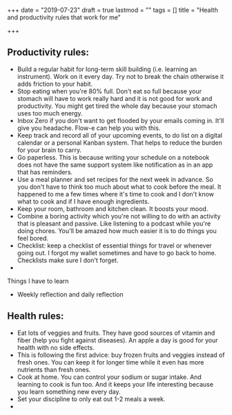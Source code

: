 +++
date = "2019-07-23"
draft = true
lastmod = ""
tags = []
title = "Health and productivity rules that work for me"

+++
## Productivity rules:

* Build a regular habit for long-term skill building (i.e. learning an instrument). Work on it every day. Try not to break the chain otherwise it adds friction to your habit.
* Stop eating when you're 80% full. Don't eat so full because your stomach will have to work really hard and it is not good for work and productivity. You might get tired the whole day because your stomach uses too much energy.
* Inbox Zero if you don't want to get flooded by your emails coming in. It'll give you headache. Flow-e can help you with this.
* Keep track and record all of your upcoming events, to do list on a digital calendar or a personal Kanban system. That helps to reduce the burden for your brain to carry.
* Go paperless. This is because writing your schedule on a notebook does not have the same support system like notification as in an app that has reminders.
* Use a meal planner and set recipes for the next week in advance. So you don't have to think too much about what to cook before the meal. It happened to me a few times where it's time to cook and I don't know what to cook and if I have enough ingredients.
* Keep your room, bathroom and kitchen clean. It boosts your mood.
* Combine a boring activity which you're not willing to do with an activity that is pleasant and passive. Like listening to a podcast while you're doing chores. You'll be amazed how much easier it is to do things you feel bored.
* Checklist: keep a checklist of essential things for travel or whenever going out. I forgot my wallet sometimes and have to go back to home. Checklists make sure I don't forget.
* 

Things I have to learn

* Weekly reflection and daily reflection

## Health rules:

* Eat lots of veggies and fruits. They have good sources of vitamin and fiber (help you fight against diseases). An apple a day is good for your health with no side effects.
* This is following the first advice: buy frozen fruits and veggies instead of fresh ones. You can keep it for longer time while it even has more nutrients than fresh ones.
* Cook at home. You can control your sodium or sugar intake. And learning to cook is fun too. And it keeps your life interesting because you learn something new every day.
* Set your discipline to only eat out 1-2 meals a week.
* 